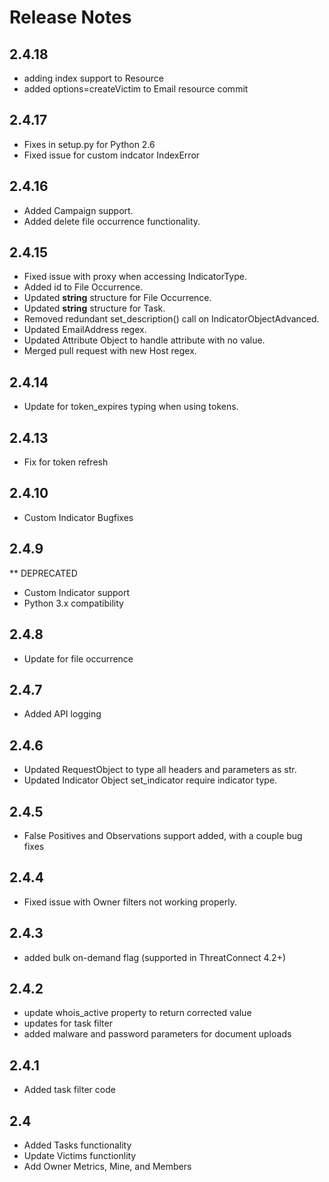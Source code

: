 # Release Notes

## 2.4.18
+ adding index support to Resource
+ added options=createVictim to Email resource commit

## 2.4.17
+ Fixes in setup.py for Python 2.6
+ Fixed issue for custom indcator IndexError

## 2.4.16
+ Added Campaign support.
+ Added delete file occurrence functionality.

## 2.4.15
+ Fixed issue with proxy when accessing IndicatorType.
+ Added id to File Occurrence.
+ Updated __string__ structure for File Occurrence.
+ Updated __string__ structure for Task.
+ Removed redundant set_description() call on IndicatorObjectAdvanced.
+ Updated EmailAddress regex.
+ Updated Attribute Object to handle attribute with no value.
+ Merged pull request with new Host regex.

## 2.4.14
+ Update for token_expires typing when using tokens.

## 2.4.13
+ Fix for token refresh

## 2.4.10
+ Custom Indicator Bugfixes

## 2.4.9
** DEPRECATED
+ Custom Indicator support
+ Python 3.x compatibility

## 2.4.8
+ Update for file occurrence

## 2.4.7
+ Added API logging

## 2.4.6
+ Updated RequestObject to type all headers and parameters as str.
+ Updated Indicator Object set_indicator require indicator type.

## 2.4.5
+ False Positives and Observations support added, with a couple bug fixes

## 2.4.4
+ Fixed issue with Owner filters not working properly.

## 2.4.3
+ added bulk on-demand flag (supported in ThreatConnect 4.2+)

## 2.4.2
+ update whois_active property to return corrected value
+ updates for task filter
+ added malware and password parameters for document uploads

## 2.4.1
+ Added task filter code

## 2.4
+ Added Tasks functionality
+ Update Victims functionlity
+ Add Owner Metrics, Mine, and Members